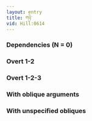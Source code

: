 ```yaml
---
layout: entry
title: གཉེ་
vid: Hill:0614
---
```

### Dependencies (N = 0)


### Overt 1-2


### Overt 1-2-3


### With oblique arguments


### With unspecified obliques
